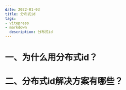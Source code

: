 ```yaml
---
date: 2022-01-03
title: 分布式id
tags:
- vitepress
- markdown
  description: 分布式id
---
```



# 一、为什么用分布式id？


# 二、分布式id解决方案有哪些？
